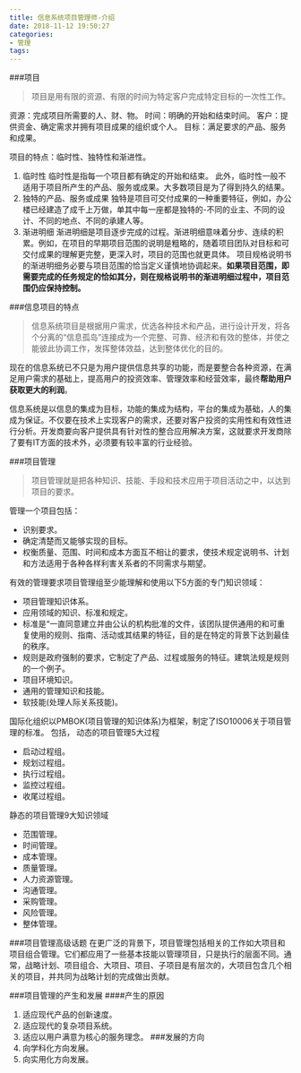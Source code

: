 ```yaml
---
title: 信息系统项目管理师-介绍
date: 2018-11-12 19:50:27
categories:
- 管理
tags:
---
```

###项目
>项目是用有限的资源、有限的时间为特定客户完成特定目标的一次性工作。

资源：完成项目所需要的人、财、物。
时间：明确的开始和结束时间。
客户：提供资金、确定需求并拥有项目成果的组织或个人。
目标：满足要求的产品、服务和成果。

项目的特点：临时性、独特性和渐进性。
1. 临时性
临时性是指每一个项目都有确定的开始和结束。
此外，临时性一般不适用于项目所产生的产品、服务或成果。大多数项目是为了得到持久的结果。
2. 独特的产品、服务或成果
独特是项目可交付成果的一种重要特征，例如，办公楼已经建造了成千上万做，单其中每一座都是独特的-不同的业主、不同的设计、不同的地点、不同的承建人等。
3. 渐进明细
渐进明细是项目逐步完成的过程。渐进明细意味着分步、连续的积累。例如，在项目的早期项目范围的说明是粗略的，随着项目团队对目标和可交付成果的理解更完整，更深入时，项目的范围也就更具体。
项目规格说明书的渐进明细务必要与项目范围的恰当定义谨慎地协调起来。**如果项目范围，即需要完成的任务规定的恰如其分，则在规格说明书的渐进明细过程中，项目范围仍应保持控制。**

###信息项目的特点
>信息系统项目是根据用户需求，优选各种技术和产品，进行设计开发，将各个分离的“信息孤岛”连接成为一个完整、可靠、经济和有效的整体，并使之能彼此协调工作，发挥整体效益，达到整体优化的目的。

现在的信息系统已不只是为用户提供信息共享的功能，而是要整合各种资源，在满足用户需求的基础上，提高用户的投资效率、管理效率和经营效率，最终**帮助用户获取更大的利润**。

信息系统是以信息的集成为目标，功能的集成为结构，平台的集成为基础，人的集成为保证。不仅要在技术上实现客户的需求，还要对客户投资的实用性和有效性进行分析。开发商要向客户提供具有针对性的整合应用解决方案，这就要求开发商除了要有IT方面的技术外，必须要有较丰富的行业经验。

###项目管理
>项目管理就是把各种知识、技能、手段和技术应用于项目活动之中，以达到项目的要求。

管理一个项目包括：
- 识别要求。
- 确定清楚而又能够实现的目标。
- 权衡质量、范围、时间和成本方面互不相让的要求，使技术规定说明书、计划和方法适用于各种各样利害关系者的不同需求与期望。

有效的管理要求项目管理组至少能理解和使用以下5方面的专门知识领域：
- 项目管理知识体系。
- 应用领域的知识、标准和规定。
 - 标准是“一直同意建立并由公认的机构批准的文件，该团队提供通用的和可重复使用的规则、指南、活动或其结果的特征，目的是在特定的背景下达到最佳的秩序。
 - 规则是政府强制的要求，它制定了产品、过程或服务的特征。建筑法规是规则的一个例子。
- 项目环境知识。
- 通用的管理知识和技能。
- 软技能(处理人际关系技能)。

国际化组织以PMBOK(项目管理的知识体系)为框架，制定了ISO10006关于项目管理的标准。
包括，
动态的项目管理5大过程
- 启动过程组。
- 规划过程组。
- 执行过程组。
- 监控过程组。
- 收尾过程组。

静态的项目管理9大知识领域
- 范围管理。
- 时间管理。
- 成本管理。
- 质量管理。
- 人力资源管理。
- 沟通管理。
- 采购管理。
- 风险管理。
- 整体管理。

###项目管理高级话题
在更广泛的背景下，项目管理包括相关的工作如大项目和项目组合管理。它们都应用了一些基本技能以管理项目，只是执行的层面不同。通常，战略计划、项目组合、大项目、项目、子项目是有层次的，大项目包含几个相关的项目，并共同为战略计划的完成做出贡献。

###项目管理的产生和发展
####产生的原因
1. 适应现代产品的创新速度。
2. 适应现代的复杂项目系统。
3. 适应以用户满意为核心的服务理念。
###发展的方向
1. 向学科化方向发展。
2. 向实用化方向发展。